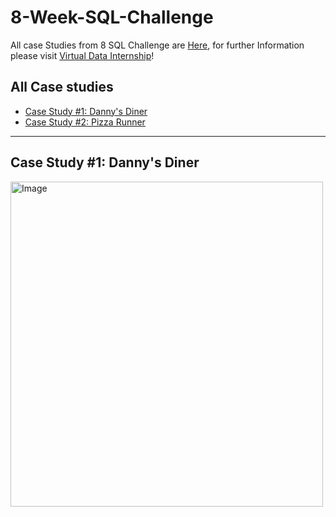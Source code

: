 # 8-Week-SQL-Challenge
All case Studies from 8 SQL Challenge are [Here](https://8weeksqlchallenge.com/), for further Information please visit [Virtual Data Internship](https://www.datawithdanny.com/)!
## All Case studies
-  [Case Study #1: Danny's Diner](#case-study-1-dannys-diner)
-  [Case Study #2: Pizza Runner](#case-study-2-pizza-runner)


***
## Case Study #1: Danny's Diner 
<img src="https://user-images.githubusercontent.com/81607668/127727503-9d9e7a25-93cb-4f95-8bd0-20b87cb4b459.png" alt="Image" width="500" height="520">
